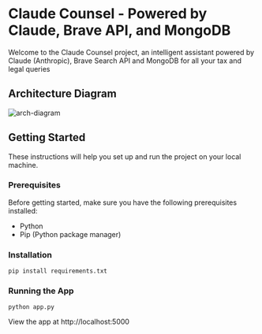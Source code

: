 # Claude Counsel - Powered by Claude, Brave API, and MongoDB

Welcome to the Claude Counsel project, an intelligent assistant powered by Claude (Anthropic), Brave Search API and MongoDB for all your tax and legal queries

## Architecture Diagram

![arch-diagram](https://imgur.com/a/6PdNYoi)

## Getting Started

These instructions will help you set up and run the project on your local machine.

### Prerequisites

Before getting started, make sure you have the following prerequisites installed:

- Python
- Pip (Python package manager)

### Installation

```pip install requirements.txt```

### Running the App
```python app.py```

View the app at http://localhost:5000
